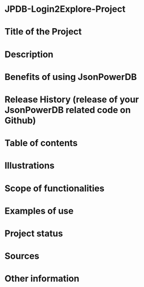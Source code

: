 # JPDB-Login2Explore-Project

<h1>Title of the Project</h1>
<h1>Description</h1>
<h1>Benefits of using JsonPowerDB</h1>
<h1>Release History (release of your JsonPowerDB related code on Github) </h1>
<h1>Table of contents</h1>
<h1>Illustrations</h1>
<h1>Scope of functionalities</h1>
<h1>Examples of use</h1>
<h1>Project status</h1>
<h1>Sources</h1>
<h1>Other information</h1>

